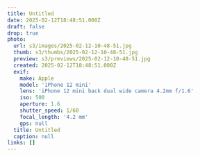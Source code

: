 ```yaml
---
title: Untitled
date: 2025-02-12T18:48:51.000Z
draft: false
drop: true
photo:
  url: s3/images/2025-02-12-10-48-51.jpg
  thumb: s3/thumbs/2025-02-12-10-48-51.jpg
  preview: s3/previews/2025-02-12-10-48-51.jpg
  created: 2025-02-12T18:48:51.000Z
  exif:
    make: Apple
    model: 'iPhone 12 mini'
    lens: 'iPhone 12 mini back dual wide camera 4.2mm f/1.6'
    iso: 500
    aperture: 1.6
    shutter_speed: 1/60
    focal_length: '4.2 mm'
    gps: null
  title: Untitled
  caption: null
links: []
---
```


